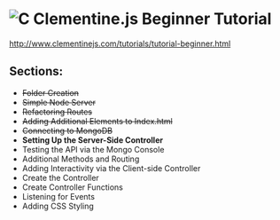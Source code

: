 # ![C](http://gordon2012.github.io/images/clementine_150.png) Clementine.js Beginner Tutorial

<http://www.clementinejs.com/tutorials/tutorial-beginner.html>

## Sections:

* ~~Folder Creation~~
* ~~Simple Node Server~~
* ~~Refactoring Routes~~
* ~~Adding Additional Elements to Index.html~~
* ~~Connecting to MongoDB~~
* **Setting Up the Server-Side Controller**
* Testing the API via the Mongo Console
* Additional Methods and Routing
* Adding Interactivity via the Client-side Controller
* Create the Controller
* Create Controller Functions
* Listening for Events
* Adding CSS Styling
